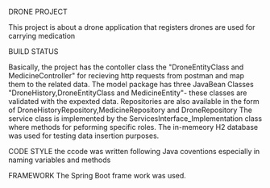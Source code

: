 
DRONE PROJECT

This project is about a drone application that registers drones are used for carrying medication




BUILD STATUS 

Basically, the project has the contoller class the "DroneEntityClass and MedicineController" for recieving http requests from postman and map them to the related data.
The model package has three JavaBean Classes "DroneHistory,DroneEntityClass and MedicineEntity"- these classes are validated with the expexted data.
Repositories are also available in the form of DroneHistoryRepository,MedicineRepository and DroneRepository
The service class is implemented by the ServicesInterface_Implementation class where methods for peforming specific roles.
The in-memeory H2  database was used for testing data insertion purposes.

CODE STYLE
the ccode was written following Java coventions especially in naming variables and methods

FRAMEWORK
The Spring Boot frame work was used.
